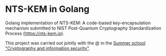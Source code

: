 # NTS-KEM in Golang

Golang implementation of NTS-KEM: A code-based key-encapsulation mechanism 
submitted to NIST Post-Quantum Cryptography Standardization Process (https://nts-kem.io).

This project was carried out jointly with the @ in 
the [Summer school "Cryptography and information security"](http://crypto.nsu.ru/en/letnyaya-shkola/summer-school-2020/).